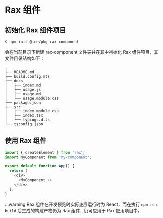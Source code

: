 # Rax 组件

## 初始化 Rax 组件项目

```bash
$ npm init @ice/pkg rax-component
```

会在当前目录下新建 rax-component 文件夹并在其中初始化 Rax 组件项目，其文件目录结构如下：

```shell
.
├── README.md
├── build.config.mts
├── docs
│   ├── index.md 
│   ├── usage.js
│   ├── usage.md
│   └── usage.module.css
├── package.json
├── src                      
│   ├── index.module.css    
│   ├── index.tsx
│   └── typings.d.ts
└── tsconfig.json
```


## 使用 Rax 组件

```ts
import { createElement } from 'rax';
import MyComponent from 'my-component';

export default function App() {
  return (
    <div>
      <MyComponent />  
    </div>
  );
}
```

:::warning
Rax 组件在开发预览时实际底层运行时为 React，而在执行 `npm run build` 后生成的构建产物仍为 Rax 组件，仍可应用于 Rax 应用项目中。
